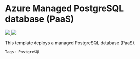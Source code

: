 # Azure Managed PostgreSQL database (PaaS)

<a href="https://portal.azure.com/#create/Microsoft.Template/uri/https%3A%2F%2Fraw.githubusercontent.com%2Fpascalnaber%2FEnterpriseARMTemplates%2Fmaster%2Ftemplates%2Fresources%2FMicrosoft.DBforPostgreSQL%2Fazuredeploy.json" target="_blank">
    <img src="http://azuredeploy.net/deploybutton.png"/>
</a>
<a href="http://armviz.io/#/?load=https%3A%2F%2Fraw.githubusercontent.com%2Fpascalnaber%2FEnterpriseARMTemplates%2Fmaster%2Ftemplates%2Fresources%2FMicrosoft.DBforPostgreSQL/azuredeploy.json" target="_blank">
    <img src="http://armviz.io/visualizebutton.png"/>
</a>

This template deploys a managed PostgreSQL database (PaaS). 

`Tags: PostgreSQL`
